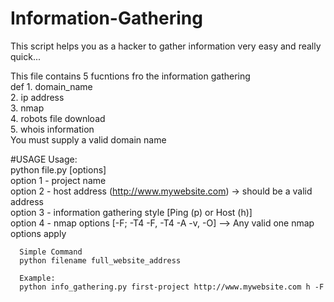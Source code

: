 # Information-Gathering
This script helps you as a hacker to gather information very easy and really quick...

This file contains 5 fucntions fro the information gathering<br>
def   1. domain_name<br>
      2. ip address<br>
      3. nmap<br>
      4. robots file download<br>
      5. whois information<br>
You must supply a valid domain name

#USAGE 
Usage:<br>
      python file.py [options]<br> 
      option 1 - project name<br>
      option 2 - host address (http://www.mywebsite.com) -> should be a valid address<br>
      option 3 - information gathering style [Ping (p) or Host (h)]<br>
      option 4 - nmap options [-F; -T4 -F, -T4 -A -v, -O] --> Any valid one nmap options apply<br>
      
      Simple Command
      python filename full_website_address
      
      Example:
      python info_gathering.py first-project http://www.mywebsite.com h -F
